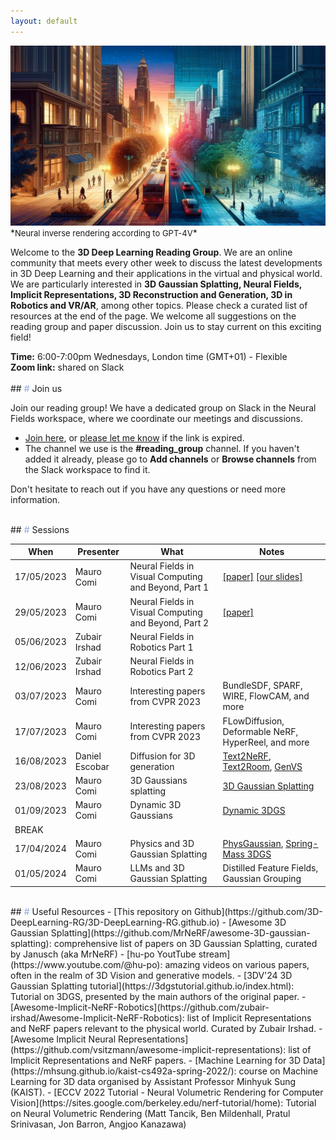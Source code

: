 ```yaml
---
layout: default
---
```


<img src='img/inverse_rendering_urban.webp' style='object-fit: cover;'>
*<font size="2" >Neural inverse rendering according to GPT-4V</font>*

Welcome to the **3D Deep Learning Reading Group**. We are an online community that meets every other week to discuss the latest developments in 3D Deep Learning and their applications in the virtual and physical world. We are particularly interested in **3D Gaussian Splatting, Neural Fields, Implicit Representations, 3D Reconstruction and Generation, 3D in Robotics and VR/AR**, among other topics. Please check a curated list of resources at the end of the page. We welcome all suggestions on the reading group and paper discussion. Join us to stay current on this exciting field!

<div class="rounded-rectangle">
<span style='font-weight: 700'>Time:</span> 6:00-7:00pm Wednesdays, London time (GMT+01) - Flexible <br>
<span style='font-weight: 700'>Zoom link:</span> shared on Slack
</div>

<br>
## <font color='#8EA7E9'>#</font> Join us

Join our reading group! We have a dedicated group on Slack in the Neural Fields workspace, where we coordinate our meetings and discussions.
- [Join here](https://join.slack.com/t/neuralfields/shared_invite/zt-2g0gtol8l-PgiDnHmCpWVidYzXypO7_Q), or [please let me know](contact) if the link is expired.
- The channel we use is the **#reading_group** channel. If you haven't added it already, please go to **Add channels** or **Browse channels** from the Slack workspace to find it. 

Don't hesitate to reach out if you have any questions or need more information.

<br>
## <font color='#8EA7E9'>#</font> Sessions

When | Presenter| What       | Notes
-----|----------|------------|--------
17/05/2023  | Mauro Comi| Neural Fields in Visual Computing and Beyond, Part 1 |[[paper]](https://arxiv.org/abs/2111.11426) [[our slides]](slides/3DRG_1705.pdf) | 
29/05/2023  | Mauro Comi| Neural Fields in Visual Computing and Beyond, Part 2 | [[paper]](https://arxiv.org/abs/2111.11426) | 
05/06/2023  | Zubair Irshad| Neural Fields in Robotics Part 1 | |
12/06/2023  | Zubair Irshad| Neural Fields in Robotics Part 2 | |
03/07/2023  | Mauro Comi | Interesting papers from CVPR 2023 | BundleSDF, SPARF, WIRE, FlowCAM, and more|
17/07/2023  | Mauro Comi | Interesting papers from CVPR 2023 | FLowDiffusion, Deformable NeRF, HyperReel, and more|
16/08/2023  | Daniel Escobar | Diffusion for 3D generation | [Text2NeRF](https://eckertzhang.github.io/Text2NeRF.github.io/), [Text2Room](https://lukashoel.github.io/text-to-room/), [GenVS](https://nvlabs.github.io/genvs/)|
23/08/2023  | Mauro Comi | 3D Gaussians splatting | [3D Gaussian Splatting](https://github.com/graphdeco-inria/gaussian-splatting) |
01/09/2023  | Mauro Comi | Dynamic 3D Gaussians | [Dynamic 3DGS](https://dynamic3dgaussians.github.io/) |
BREAK  |  |  |  |
17/04/2024 | Mauro Comi | Physics and 3D Gaussian Splatting | [PhysGaussian](https://xpandora.github.io/PhysGaussian/), [Spring-Mass 3DGS](https://zlicheng.com/spring_gaus/) |
01/05/2024 | Mauro Comi | LLMs and 3D Gaussian Splatting | Distilled Feature Fields, Gaussian Grouping |

<br>
## <font color='#8EA7E9'>#</font> Useful Resources
- [This repository on Github](https://github.com/3D-DeepLearning-RG/3D-DeepLearning-RG.github.io)
- [Awesome 3D Gaussian Splatting](https://github.com/MrNeRF/awesome-3D-gaussian-splatting): comprehensive list of papers on 3D Gaussian Splatting, curated by Janusch (aka MrNeRF)
- [hu-po YoutTube stream](https://www.youtube.com/@hu-po): amazing videos on various papers, often in the realm of 3D Vision and generative models.
- [3DV'24 3D Gaussian Splatting tutorial](https://3dgstutorial.github.io/index.html): Tutorial on 3DGS, presented by the main authors of the original paper. 
- [Awesome-Implicit-NeRF-Robotics](https://github.com/zubair-irshad/Awesome-Implicit-NeRF-Robotics): list of Implicit Representations and NeRF papers relevant to the physical world. Curated by Zubair Irshad.
- [Awesome Implicit Neural Representations](https://github.com/vsitzmann/awesome-implicit-representations): list of Implicit Representations and NeRF papers.
- [Machine Learning for 3D Data](https://mhsung.github.io/kaist-cs492a-spring-2022/): course on Machine Learning for 3D data organised by Assistant Professor Minhyuk Sung (KAIST).
- [ECCV 2022 Tutorial - Neural Volumetric Rendering for Computer Vision](https://sites.google.com/berkeley.edu/nerf-tutorial/home): Tutorial on Neural Volumetric Rendering (Matt Tancik, Ben Mildenhall, Pratul Srinivasan, Jon Barron, Angjoo Kanazawa)